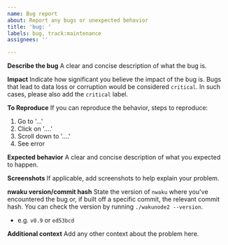 ```yaml
---
name: Bug report
about: Report any bugs or unexpected behavior
title: 'bug: '
labels: bug, track:maintenance
assignees: ''

---
```


**Describe the bug**
A clear and concise description of what the bug is.

**Impact**
Indicate how significant you believe the impact of the bug is. Bugs that lead to data loss or corruption would be considered `critical`. In such cases, please also add the `critical` label.

**To Reproduce**
If you can reproduce the behavior, steps to reproduce:
1. Go to '...'
2. Click on '....'
3. Scroll down to '....'
4. See error

**Expected behavior**
A clear and concise description of what you expected to happen.

**Screenshots**
If applicable, add screenshots to help explain your problem.

**nwaku version/commit hash**
State the version of `nwaku` where you've encountered the bug or, if built off a specific commit, the relevant commit hash. You can check the version by running `./wakunode2 --version`.
- e.g. `v0.9` or `ed53bcd`

**Additional context**
Add any other context about the problem here.
